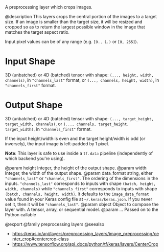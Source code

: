 A preprocessing layer which crops images.

@description
This layers crops the central portion of the images to a target size. If an
image is smaller than the target size, it will be resized and cropped
so as to return the largest possible window in the image that matches
the target aspect ratio.

Input pixel values can be of any range (e.g. `[0., 1.)` or `[0, 255]`).

# Input Shape
3D (unbatched) or 4D (batched) tensor with shape:
`(..., height, width, channels)`, in `"channels_last"` format,
or `(..., channels, height, width)`, in `"channels_first"` format.

# Output Shape
3D (unbatched) or 4D (batched) tensor with shape:
    `(..., target_height, target_width, channels)`,
    or `(..., channels, target_height, target_width)`,
    in `"channels_first"` format.

If the input height/width is even and the target height/width is odd (or
inversely), the input image is left-padded by 1 pixel.

**Note:** This layer is safe to use inside a `tf.data` pipeline
(independently of which backend you're using).

@param height Integer, the height of the output shape.
@param width Integer, the width of the output shape.
@param data_format string, either `"channels_last"` or `"channels_first"`.
    The ordering of the dimensions in the inputs. `"channels_last"`
    corresponds to inputs with shape `(batch, height, width, channels)`
    while `"channels_first"` corresponds to inputs with shape
    `(batch, channels, height, width)`. It defaults to the
    `image_data_format` value found in your Keras config file at
    `~/.keras/keras.json`. If you never set it, then it will be
    `"channels_last"`.
@param object Object to compose the layer with. A tensor, array, or sequential model.
@param ... Passed on to the Python callable

@export
@family preprocessing layers
@seealso
+ <https:/keras.io/api/layers/preprocessing_layers/image_preprocessing/center_crop#centercrop-class>
+ <https://www.tensorflow.org/api_docs/python/tf/keras/layers/CenterCrop>

